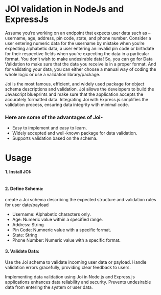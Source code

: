 # JOI validation in NodeJs and ExpressJs
Assume you’re working on an endpoint that expects user data such as – username, age, address, pin code, state, and phone number. Consider a user entering numeric data for the username by mistake when you’re expecting alphabetic data; a user entering an invalid pin code or birthdate for their respective fields when you’re expecting the data in a particular format. You don’t wish to make undesirable data! So, you can go for Data Validation to make sure that the data you receive is in a proper format. And for validating your data, you can either choose a manual way of coding the whole logic or use a validation library/package.

Joi is the most famous, efficient, and widely used package for object schema descriptions and validation. Joi allows the developers to build the Javascript blueprints and make sure that the application accepts the accurately formatted data. Integrating Joi with Express.js simplifies the validation process, ensuring data integrity with minimal code.

### Here are some of the advantages of Joi-

* Easy to implement and easy to learn.
* Widely accepted and well-known package for data validation.
* Supports validation based on the schema.

# Usage
#### 1. Install JOI:
```npm install joi
```
#### 2. Define Schema:
create a Joi schema describing the expected structure and validation rules for user date/payload
* Username: Alphabetic characters only.
* Age: Numeric value within a specified range.
* Address: String
* Pin Code: Numneric value with a specific format.
* State: String
* Phone Number: Numeric value with a specific format.
#### 3. Validate Data:
Use the Joi schema to validate incoming user data or payload. Handle validation errors gracefully, providing clear feedback to users.

Implementing data validation using Joi in Node.js and Express.js applications enhances data reliability and security. Prevents undesirable data from entering the system or user data.
